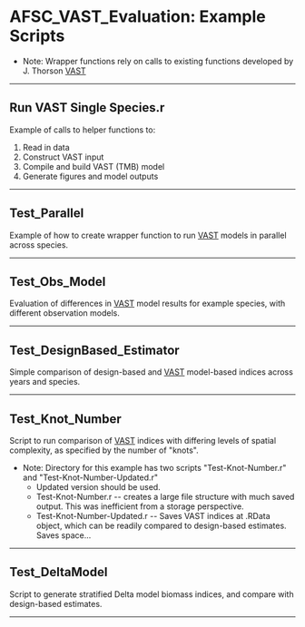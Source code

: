 # AFSC_VAST_Evaluation: Example Scripts

*	Note: Wrapper functions rely on calls to existing functions developed by J. Thorson [VAST](https://github.com/James-Thorson/VAST)


***
## Run VAST Single Species.r
Example of calls to helper functions to:
1.  Read in data
2.  Construct VAST input
3.  Compile and build VAST (TMB) model
4.  Generate figures and model outputs

***

## Test_Parallel
Example of how to create wrapper function to run [VAST](https://github.com/James-Thorson/VAST) models in parallel across species.

***

## Test_Obs_Model
Evaluation of differences in [VAST](https://github.com/James-Thorson/VAST) model results for example species, with different observation models.

***

## Test_DesignBased_Estimator
Simple comparison of design-based and [VAST](https://github.com/James-Thorson/VAST) model-based indices across years and species. 

***

## Test_Knot_Number
Script to run comparison of [VAST](https://github.com/James-Thorson/VAST) indices with differing levels of spatial complexity, as specified by the number of "knots".
* Note: Directory for this example has two scripts "Test-Knot-Number.r" and "Test-Knot-Number-Updated.r"
    + Updated version should be used.
    + Test-Knot-Number.r -- creates a large file structure with much saved output. This was inefficient from a storage perspective.
    + Test-Knot-Number-Updated.r -- Saves VAST indices at .RData object, which can be readily compared to design-based estimates. Saves space...

***
## Test_DeltaModel
Script to generate stratified Delta model biomass indices, and compare with design-based estimates.

***

